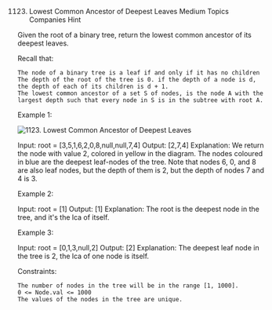 1123. Lowest Common Ancestor of Deepest Leaves
Medium
Topics
Companies
Hint

Given the root of a binary tree, return the lowest common ancestor of its deepest leaves.

Recall that:

    The node of a binary tree is a leaf if and only if it has no children
    The depth of the root of the tree is 0. if the depth of a node is d, the depth of each of its children is d + 1.
    The lowest common ancestor of a set S of nodes, is the node A with the largest depth such that every node in S is in the subtree with root A.

 

Example 1:

![1123. Lowest Common Ancestor of Deepest Leaves](https://s3-lc-upload.s3.amazonaws.com/uploads/2018/07/01/sketch1.png)

Input: root = [3,5,1,6,2,0,8,null,null,7,4]
Output: [2,7,4]
Explanation: We return the node with value 2, colored in yellow in the diagram.
The nodes coloured in blue are the deepest leaf-nodes of the tree.
Note that nodes 6, 0, and 8 are also leaf nodes, but the depth of them is 2, but the depth of nodes 7 and 4 is 3.

Example 2:

Input: root = [1]
Output: [1]
Explanation: The root is the deepest node in the tree, and it's the lca of itself.

Example 3:

Input: root = [0,1,3,null,2]
Output: [2]
Explanation: The deepest leaf node in the tree is 2, the lca of one node is itself.

 

Constraints:

    The number of nodes in the tree will be in the range [1, 1000].
    0 <= Node.val <= 1000
    The values of the nodes in the tree are unique.